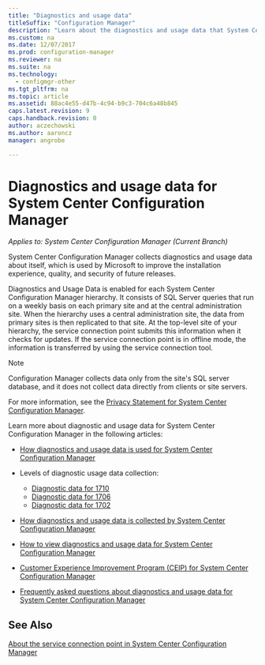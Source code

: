 ```yaml
---
title: "Diagnostics and usage data"
titleSuffix: "Configuration Manager"
description: "Learn about the diagnostics and usage data that System Center Configuration Manager collects about itself."
ms.custom: na
ms.date: 12/07/2017
ms.prod: configuration-manager
ms.reviewer: na
ms.suite: na
ms.technology:
  - configmgr-other
ms.tgt_pltfrm: na
ms.topic: article
ms.assetid: 88ac4e55-d47b-4c94-b9c3-704c6a48b845
caps.latest.revision: 9
caps.handback.revision: 0
author: aczechowski
ms.author: aaroncz
manager: angrobe

---
```

# Diagnostics and usage data for System Center Configuration Manager

*Applies to: System Center Configuration Manager (Current Branch)*

System Center Configuration Manager collects diagnostics and usage data about itself, which is used by Microsoft to improve the installation experience, quality, and security of future releases.  

 Diagnostics  and Usage Data is enabled for each System Center Configuration Manager hierarchy. It consists of SQL Server queries that run on a weekly basis on each primary site and at the central administration site. When the hierarchy uses a central administration site, the data from primary sites is then replicated to that site. At the top-level site of your hierarchy, the service connection point submits this information when it checks for updates. If the service connection point is in offline mode, the information is transferred by using the service connection tool.  

> [!NOTE]  
>  Configuration Manager collects data only from the site's SQL server database, and it does not collect data directly from clients or site servers.  

 For more information, see the [Privacy Statement for System Center Configuration Manager](http://go.microsoft.com/fwlink/?LinkID=626527).  

 Learn more about diagnostic and usage data for System Center Configuration Manager in the following articles:  

-   [How diagnostics and usage data is used for System Center Configuration Manager](../../../core/plan-design/diagnostics/how-diagnostics-and-usage-data-is-used.md)  

-   Levels of diagnostic usage data collection:
    - [Diagnostic data for 1710](/sccm/core/plan-design/diagnostics/levels-of-diagnostic-usage-data-collection-1710)  
    - [Diagnostic data for 1706](/sccm/core/plan-design/diagnostics/levels-of-diagnostic-usage-data-collection-1706)    
    - [Diagnostic data for 1702](/sccm/core/plan-design/diagnostics/levels-of-diagnostic-usage-data-collection-1702)      

<!--
    - [Diagnostic data for 1610](/sccm/core/plan-design/diagnostics/levels-of-diagnostic-usage-data-collection-1610)  
    - [Diagnostic data for  1606](/sccm/core/plan-design/diagnostics/levels-of-diagnostic-usage-data-collection-1606)    
    - [Diagnostic data for 1602](/sccm/core/plan-design/diagnostics/levels-of-diagnostic-usage-data-collection-1602)
    - [Diagnostic data for  1511](/sccm/core/plan-design/diagnostics/levels-of-diagnostic-usage-data-collection-1511)
-->

-   [How diagnostics and usage data is collected by System Center Configuration Manager](../../../core/plan-design/diagnostics/how-diagnostics-and-usage-data-is-collected.md)  

-   [How to view diagnostics and usage data for System Center Configuration Manager](../../../core/plan-design/diagnostics/view-diagnostics-and-usage-data.md)  

-   [Customer Experience Improvement Program (CEIP) for System Center Configuration Manager](../../../core/plan-design/diagnostics/customer-experience-improvement-program-ceip.md)  

-   [Frequently asked questions about diagnostics and usage data for System Center Configuration Manager](../../../core/understand/frequently-asked-questions-about-diagnostics-and-usage-data.md)  

## See Also  
 [About the service connection point in System Center Configuration Manager](../../../core/servers/deploy/configure/about-the-service-connection-point.md)
